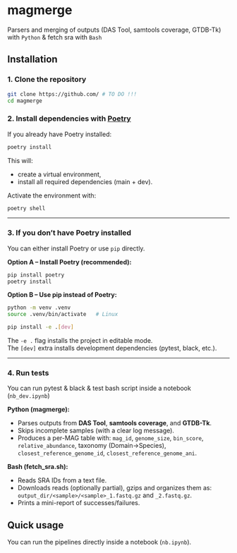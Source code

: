 # magmerge

Parsers and merging of outputs (DAS Tool, samtools coverage, GTDB-Tk) with `Python` & fetch sra with `Bash`

## Installation

### 1. Clone the repository
```bash
git clone https://github.com/ # TO DO !!!
cd magmerge
```

### 2. Install dependencies with [Poetry](https://python-poetry.org/docs/#installation)
If you already have Poetry installed:
```bash
poetry install
```

This will:
- create a virtual environment,
- install all required dependencies (main + dev).

Activate the environment with:
```bash
poetry shell
```

---

### 3. If you don’t have Poetry installed

You can either install Poetry or use `pip` directly.

**Option A – Install Poetry (recommended):**
```bash
pip install poetry
poetry install
```

**Option B – Use pip instead of Poetry:**
```bash
python -m venv .venv
source .venv/bin/activate   # Linux 

pip install -e .[dev]
```

The `-e .` flag installs the project in editable mode.  
The `[dev]` extra installs development dependencies (pytest, black, etc.).

---

### 4. Run tests
You can run pytest & black & test bash script inside a notebook (`nb_dev.ipynb`)

**Python (magmerge):**
- Parses outputs from **DAS Tool**, **samtools coverage**, and **GTDB-Tk**.
- Skips incomplete samples (with a clear log message).
- Produces a per-MAG table with: `mag_id`, `genome_size`, `bin_score`, `relative_abundance`,
  taxonomy (Domain→Species), `closest_reference_genome_id`, `closest_reference_genome_ani`.

**Bash (fetch_sra.sh):**
- Reads SRA IDs from a text file.
- Downloads reads (optionally partial), gzips and organizes them as:
  `output_dir/<sample>/<sample>_1.fastq.gz` and `_2.fastq.gz`.
- Prints a mini-report of successes/failures.

## Quick usage

You can run the pipelines directly inside a notebook (`nb.ipynb`).
